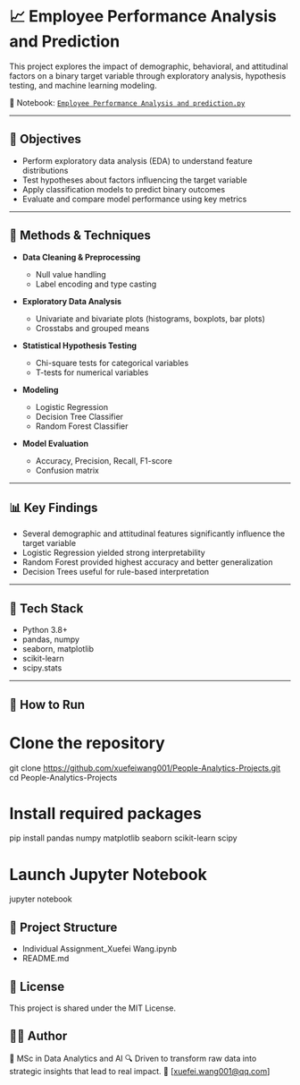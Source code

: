 # 📈 Employee Performance Analysis and Prediction

This project explores the impact of demographic, behavioral, and attitudinal factors on a binary target variable through exploratory analysis, hypothesis testing, and machine learning modeling.

📓 Notebook: [`Employee Performance Analysis and prediction.py`](https://github.com/xuefeiwang001/People-Analytics-Projects/blob/42a7ed19a88fded4ce868589126c3052dc59ec46/Employee%20Performance%20Analysis%20and%20prediction.py)

---

## 📌 Objectives

- Perform exploratory data analysis (EDA) to understand feature distributions  
- Test hypotheses about factors influencing the target variable  
- Apply classification models to predict binary outcomes  
- Evaluate and compare model performance using key metrics

---

## 🧪 Methods & Techniques

- **Data Cleaning & Preprocessing**
  - Null value handling
  - Label encoding and type casting

- **Exploratory Data Analysis**
  - Univariate and bivariate plots (histograms, boxplots, bar plots)
  - Crosstabs and grouped means

- **Statistical Hypothesis Testing**
  - Chi-square tests for categorical variables
  - T-tests for numerical variables

- **Modeling**
  - Logistic Regression  
  - Decision Tree Classifier  
  - Random Forest Classifier

- **Model Evaluation**
  - Accuracy, Precision, Recall, F1-score  
  - Confusion matrix

---

## 📊 Key Findings

- Several demographic and attitudinal features significantly influence the target variable
- Logistic Regression yielded strong interpretability
- Random Forest provided highest accuracy and better generalization
- Decision Trees useful for rule-based interpretation

---

## 🧰 Tech Stack

- Python 3.8+  
- pandas, numpy  
- seaborn, matplotlib  
- scikit-learn  
- scipy.stats

---

## 🚀 How to Run

# Clone the repository
git clone https://github.com/xuefeiwang001/People-Analytics-Projects.git <br>
cd People-Analytics-Projects

# Install required packages
pip install pandas numpy matplotlib seaborn scikit-learn scipy

# Launch Jupyter Notebook
jupyter notebook

## 📁 Project Structure
- Individual Assignment_Xuefei Wang.ipynb
- README.md

## 📄 License
This project is shared under the MIT License.

## 👩‍💻 Author
📘 MSc in Data Analytics and AI
🔍 Driven to transform raw data into strategic insights that lead to real impact.
📧 [xuefei.wang001@qq.com]
